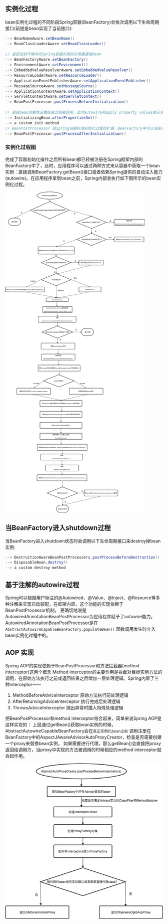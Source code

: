 
## 实例化过程
bean实例化过程的不同阶段Spring容器(BeanFactory)会依次调用以下生命周期接口(前提是bean实现了当前接口):
```java
--> BeanNameAware.setBeanName()
--> BeanClassLoaderAware.setBeanClassLoader()

// 会把当前环境中的Spring容器实例的引用暴露给bean
--> BeanFactoryAware.setBeanFactory()
--> EnvironmentAware.setEnvironment()
--> EmbeddedValueResolverAware.setEmbeddedValueResolver()
--> ResourceLoaderAware.setResourceLoader()
--> ApplicationEventPublisherAware.setApplicationEventPublisher()
--> MessageSourceAware.setMessageSource()
--> ApplicationContextAware.setApplicationContext()
--> ServletContextAware.setServletContext()
--> BeanPostProcessor.postProcessBeforeInitialization()

// 会在bean的属性设置结束之后被调用，此时autowire和apply property values都已完成
--> InitializingBean.afterPropertiesSet()
--> a custom init-method
// BeanPostProcessor 是Spring容器标准初始化过程的扩展，BeanFactory中可以注册多个post processors，容器每创建并初始化一个bean的时候都会将实例传递给post processor的接口，接口中实现的任意初始化逻辑随即都会被执行。BeanPostProcessor是Spring AOP机制实现的关键
--> BeanPostProcessor.postProcessAfterInitialization()
```
### 实例化过程图
完成了容器初始化操作之后所有bean都已经被注册在Spring框架内部的BeanFactory中了，此时，应用程序可以通过两种方式来从容器中获取一个bean实例：直接调用BeanFactory.getBean()接口或者依赖Spring提供的自动注入能力(autowire)。在应用程序拿到bean之前，Spring内部会执行如下图所示的bean实例化过程。

![图片2](../../../src/main/resources/static/image/spring/bean_init_flow.png)


## 当BeanFactory进入shutdown过程
当BeanFactory进入shutdown状态时会调用以下生命周期接口来destroy掉bean实例:
```java
--> DestructionAwareBeanPostProcessors.postProcessBeforeDestruction()
--> DisposableBean.destroy()
--> a custom destroy-method
```

## 基于注解的autowire过程
Spring可以根据用户标注的@Autowired、@Value、@Inject、@Resource等多种注解来实现自动装配，在框架内部，这个功能的实现依赖于BeanPostProcessor机制，
更确切地说是AutowiredAnnotationBeanPostProcessor为应用程序赋予了autowire能力。
AutowiredAnnotationBeanPostProcessor是在 `AbstractAutowireCapableBeanFactory.populateBean()` 函数调用发生时介入bean实例化过程中的。

                        
## AOP 实现
Spring AOP的实现依赖于BeanPostProcessor和方法拦截器(method interceptor)这两个概念
Method interceptor的主要作用是拦截对目标实例方法的调用，在原始方法执行之前或返回结果之后增加一层处理逻辑。Spring内置了三种interceptor—— 
1. MethodBeforeAdviceInterceptor  原始方法执行前处理逻辑
2. AfterReturningAdviceInterceptor 执行完成后处理逻辑
3. ThrowsAdviceInterceptor 抛出异常时插入特殊处理逻辑
    
把BeanPostProcessor和method interceptor结合起来，简单来说Spring AOP是这样实现的：
上层通过getBean()获取bean实例的时候，AbstractAutowireCapableBeanFactory会在`真正实例化bean之前` 调用注册在BeanFactory中的AspectJAwareAdvisorAutoProxyCreator，检查是否需要创建一个proxy来替换bean实例，
如果需要进行代理，那么getBean()会直接把proxy返回给调用方，当proxy中实现的方法被调用的时候相应的method interceptor就会起作用。

![图片2](../../../src/main/resources/static/image/spring/AOP_flow.png)